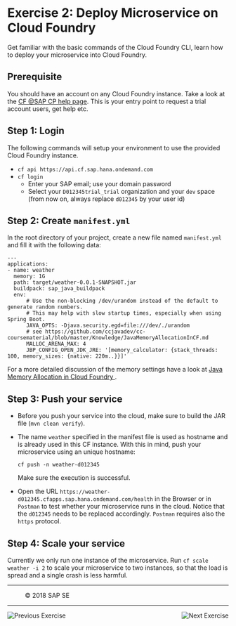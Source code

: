 Exercise 2: Deploy Microservice on Cloud Foundry
=======================================
Get familiar with the basic commands of the Cloud Foundry CLI, learn how to deploy your microservice into Cloud Foundry.

## Prerequisite
You should have an account on any Cloud Foundry instance. Take a look at the [CF @SAP CP help page](https://help.cf.sap.hana.ondemand.com/). This is your entry point to request a trial account users, get help etc.

## Step 1: Login
The following commands will setup your environment to use the provided Cloud Foundry instance.

 - `cf api https://api.cf.sap.hana.ondemand.com`
 - `cf login` 
   - Enter your SAP email; use your domain password
   - Select your `D012345trial_trial` organization and your `dev` space (from now on, always replace `d012345` by your user id)

## Step 2: Create `manifest.yml`
In the root directory of your project, create a new file named `manifest.yml` and fill it with the following data:

```
---
applications:
- name: weather
  memory: 1G
  path: target/weather-0.0.1-SNAPSHOT.jar
  buildpack: sap_java_buildpack
  env:
      # Use the non-blocking /dev/urandom instead of the default to generate random numbers.
      # This may help with slow startup times, especially when using Spring Boot.
      JAVA_OPTS: -Djava.security.egd=file:///dev/./urandom
      # see https://github.com/ccjavadev/cc-coursematerial/blob/master/Knowledge/JavaMemoryAllocationInCF.md
      MALLOC_ARENA_MAX: 4
      JBP_CONFIG_OPEN_JDK_JRE: '[memory_calculator: {stack_threads: 100, memory_sizes: {native: 220m..}}]'
```

For a more detailed discussion of the memory settings have a look at [Java Memory Allocation in Cloud Foundry
](../Knowledge/JavaMemoryAllocationInCF.md).

## Step 3: Push your service
- Before you push your service into the cloud, make sure to build the JAR file (`mvn clean verify`). 

- The name `weather` specified in the manifest file is used as hostname and is already used in this CF instance. With this in mind, push your microservice using an unique hostname:
  ```
  cf push -n weather-d012345
  ```
  Make sure the execution is successful.
- Open the URL `https://weather-d012345.cfapps.sap.hana.ondemand.com/health` in the Browser or in `Postman` to test whether your microservice runs in the cloud. Notice that the `d012345` needs to be replaced accordingly. `Postman` requires also the `https` protocol.

## Step 4: Scale your service
Currently we only run one instance of the microservice.
Run `cf scale weather -i 2` to scale your microservice to two instances, so that the load is spread and a single crash is less harmful.

***
<dl>
  <dd>
  <div class="footer">&copy; 2018 SAP SE</div>
  </dd>
</dl>
<hr>
<a href="Exercise_1_SpringBoot_GettingStarted.md">
  <img align="left" alt="Previous Exercise">
</a>
<a href="Exercise_3_SpringBoot_CreateWeatherService.md">
  <img align="right" alt="Next Exercise">
</a>
